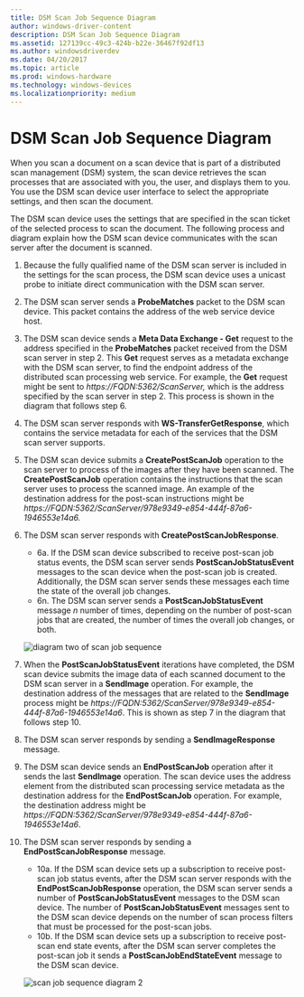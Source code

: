 ```yaml
---
title: DSM Scan Job Sequence Diagram
author: windows-driver-content
description: DSM Scan Job Sequence Diagram
ms.assetid: 127139cc-49c3-424b-b22e-36467f92df13
ms.author: windowsdriverdev
ms.date: 04/20/2017
ms.topic: article
ms.prod: windows-hardware
ms.technology: windows-devices
ms.localizationpriority: medium
---
```


# DSM Scan Job Sequence Diagram


When you scan a document on a scan device that is part of a distributed scan management (DSM) system, the scan device retrieves the scan processes that are associated with you, the user, and displays them to you. You use the DSM scan device user interface to select the appropriate settings, and then scan the document.

The DSM scan device uses the settings that are specified in the scan ticket of the selected process to scan the document. The following process and diagram explain how the DSM scan device communicates with the scan server after the document is scanned.

1.  Because the fully qualified name of the DSM scan server is included in the settings for the scan process, the DSM scan device uses a unicast probe to initiate direct communication with the DSM scan server.

2.  The DSM scan server sends a **ProbeMatches** packet to the DSM scan device. This packet contains the address of the web service device host.

3.  The DSM scan device sends a **Meta Data Exchange - Get** request to the address specified in the **ProbeMatches** packet received from the DSM scan server in step 2. This **Get** request serves as a metadata exchange with the DSM scan server, to find the endpoint address of the distributed scan processing web service. For example, the **Get** request might be sent to *https://FQDN:5362/ScanServer,* which is the address specified by the scan server in step 2. This process is shown in the diagram that follows step 6.

4.  The DSM scan server responds with **WS-TransferGetResponse**, which contains the service metadata for each of the services that the DSM scan server supports.

5.  The DSM scan device submits a **CreatePostScanJob** operation to the scan server to process of the images after they have been scanned. The **CreatePostScanJob** operation contains the instructions that the scan server uses to process the scanned image. An example of the destination address for the post-scan instructions might be *https://FQDN:5362/ScanServer/978e9349-e854-444f-87a6-1946553e14a6.*

6.  The DSM scan server responds with **CreatePostScanJobResponse**.
    -   6a. If the DSM scan device subscribed to receive post-scan job status events, the DSM scan server sends **PostScanJobStatusEvent** messages to the scan device when the post-scan job is created. Additionally, the DSM scan server sends these messages each time the state of the overall job changes.
    -   6n. The DSM scan server sends a **PostScanJobStatusEvent** message *n* number of times, depending on the number of post-scan jobs that are created, the number of times the overall job changes, or both.

    ![diagram two of scan job sequence](images/dsm-scan-seqdiag.png)
7.  When the **PostScanJobStatusEvent** iterations have completed, the DSM scan device submits the image data of each scanned document to the DSM scan server in a **SendImage** operation. For example, the destination address of the messages that are related to the **SendImage** process might be *https://FQDN:5362/ScanServer/978e9349-e854-444f-87a6-1946553e14a6*. This is shown as step 7 in the diagram that follows step 10.

8.  The DSM scan server responds by sending a **SendImageResponse** message.

9.  The DSM scan device sends an **EndPostScanJob** operation after it sends the last **SendImage** operation. The scan device uses the address element from the distributed scan processing service metadata as the destination address for the **EndPostScanJob** operation. For example, the destination address might be *https://FQDN:5362/ScanServer/978e9349-e854-444f-87a6-1946553e14a6*.

10. The DSM scan server responds by sending a **EndPostScanJobResponse** message.
    -   10a. If the DSM scan device sets up a subscription to receive post-scan job status events, after the DSM scan server responds with the **EndPostScanJobResponse** operation, the DSM scan server sends a number of **PostScanJobStatusEvent** messages to the DSM scan device. The number of **PostScanJobStatusEvent** messages sent to the DSM scan device depends on the number of scan process filters that must be processed for the post-scan jobs.
    -   10b. If the DSM scan device sets up a subscription to receive post-scan end state events, after the DSM scan server completes the post-scan job it sends a **PostScanJobEndStateEvent** message to the DSM scan device.

    ![scan job sequence diagram 2](images/dsm-scan-seqdiag2.png)

 

 




